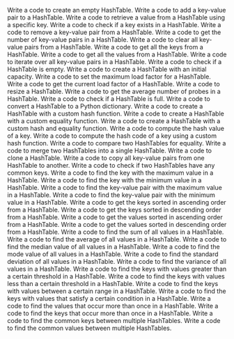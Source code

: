 Write a code to create an empty HashTable.
Write a code to add a key-value pair to a HashTable.
Write a code to retrieve a value from a HashTable using a specific key.
Write a code to check if a key exists in a HashTable.
Write a code to remove a key-value pair from a HashTable.
Write a code to get the number of key-value pairs in a HashTable.
Write a code to clear all key-value pairs from a HashTable.
Write a code to get all the keys from a HashTable.
Write a code to get all the values from a HashTable.
Write a code to iterate over all key-value pairs in a HashTable.
Write a code to check if a HashTable is empty.
Write a code to create a HashTable with an initial capacity.
Write a code to set the maximum load factor for a HashTable.
Write a code to get the current load factor of a HashTable.
Write a code to resize a HashTable.
Write a code to get the average number of probes in a HashTable.
Write a code to check if a HashTable is full.
Write a code to convert a HashTable to a Python dictionary.
Write a code to create a HashTable with a custom hash function.
Write a code to create a HashTable with a custom equality function.
Write a code to create a HashTable with a custom hash and equality function.
Write a code to compute the hash value of a key.
Write a code to compute the hash code of a key using a custom hash function.
Write a code to compare two HashTables for equality.
Write a code to merge two HashTables into a single HashTable.
Write a code to clone a HashTable.
Write a code to copy all key-value pairs from one HashTable to another.
Write a code to check if two HashTables have any common keys.
Write a code to find the key with the maximum value in a HashTable.
Write a code to find the key with the minimum value in a HashTable.
Write a code to find the key-value pair with the maximum value in a HashTable.
Write a code to find the key-value pair with the minimum value in a HashTable.
Write a code to get the keys sorted in ascending order from a HashTable.
Write a code to get the keys sorted in descending order from a HashTable.
Write a code to get the values sorted in ascending order from a HashTable.
Write a code to get the values sorted in descending order from a HashTable.
Write a code to find the sum of all values in a HashTable.
Write a code to find the average of all values in a HashTable.
Write a code to find the median value of all values in a HashTable.
Write a code to find the mode value of all values in a HashTable.
Write a code to find the standard deviation of all values in a HashTable.
Write a code to find the variance of all values in a HashTable.
Write a code to find the keys with values greater than a certain threshold in a HashTable.
Write a code to find the keys with values less than a certain threshold in a HashTable.
Write a code to find the keys with values between a certain range in a HashTable.
Write a code to find the keys with values that satisfy a certain condition in a HashTable.
Write a code to find the values that occur more than once in a HashTable.
Write a code to find the keys that occur more than once in a HashTable.
Write a code to find the common keys between multiple HashTables.
Write a code to find the common values between multiple HashTables.